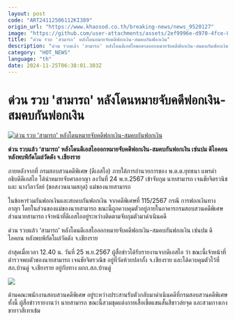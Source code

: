```yaml
---
layout: post
code: "ART24112506112KI389"
origin_url: "https://www.khaosod.co.th/breaking-news/news_9520127"
image: "https://github.com/user-attachments/assets/2ef9996e-d970-4fce-8b97-314b8fce7ddd"
title: "ด่วน รวบ 'สามารถ' หลังโดนหมายจับคดีฟอกเงิน-สมคบกันฟอกเงิน"
description: "ด่วน รวบแล้ว 'สามารถ' หลังโดนดีเอสไอขอศาลออกหมายจับคดีฟอกเงิน-สมคบกันฟอกเงิน เซ่นปม ดิไอคอน หลังพบพิกัดโผล่วัดดัง จ.เชียงราย"
category: "HOT_NEWS"
language: "th"
date: 2024-11-25T06:38:01.303Z
---
```


# ด่วน รวบ 'สามารถ' หลังโดนหมายจับคดีฟอกเงิน-สมคบกันฟอกเงิน

[![ด่วน รวบ 'สามารถ' หลังโดนหมายจับคดีฟอกเงิน-สมคบกันฟอกเงิน](https://www.khaosod.co.th/wpapp/uploads/2024/11/samart-02_0.jpg "ด่วน รวบ 'สามารถ' หลังโดนหมายจับคดีฟอกเงิน-สมคบกันฟอกเงิน")](https://www.khaosod.co.th/wpapp/uploads/2024/11/samart-02_0.jpg)

**ด่วน รวบแล้ว ‘สามารถ’ หลังโดนดีเอสไอออกหมายจับคดีฟอกเงิน-สมคบกันฟอกเงิน เซ่นปม ดิไอคอน หลังพบพิกัดโผล่วัดดัง จ.เชียงราย**

ภายหลังจากที่ กรมสอบสวนคดีพิเศษ (ดีเอสไอ) ภายใต้การอำนวยการของ พ.ต.ต.ยุทธนา แพรดำ อธิบดีดีเอสไอ ได้นำหมายจับศาลอาญา ลงวันที่ 24 พ.ย.2567 เข้าจับกุม นายสามารถ เจนชัยจิตรวนิช และ นางวิลาวัลย์ (ขอสงวนนามสกุล) แม่ของนายสามารถ

ในข้อหาร่วมกันฟอกเงินและสบคบกันฟอกเงิน จากคดีพิเศษที่ 115/2567 กรณี การฟอกเงินทางอาญา โดยในส่วนของแม่ของนายสามารถ ขณะนี้ถูกควบคุมตัวอยู่ภายในอาคารกรมสอบสวนคดีพิเศษ ส่วนนายสามารถ เจ้าหน้าที่ดีเอสไออยู่ระหว่างติดตามจับกุมตัวมาดำเนินคดี

ด่วน รวบแล้ว ‘สามารถ’ หลังโดนดีเอสไอออกหมายจับคดีฟอกเงิน-สมคบกันฟอกเงิน เซ่นปม ดิไอคอน หลังพบพิกัดโผล่วัดดัง จ.เชียงราย

ล่าสุดเมื่อเวลา 12.40 น. วันที่ 25 พ.ย.2567 ผู้สื่อข่าวได้รับรายงานจากดีเอสไอ ว่า ขณะนี้เจ้าหน้าที่ตำรวจพบตัวของนายสามารถ เจนชัยจิตรวณิช อยู่ที่วัดห้วยปลากั้ง จ.เชียงราย และได้ควบคุมตัวไว้ที่ สภ.บ้านดู่ จ.เชียงราย อยู่กับทาง ผกก.สภ.บ้านดู่

[![](https://www.khaosod.co.th/wpapp/uploads/2024/11/25-สามารถ8.jpg)](https://www.khaosod.co.th/wpapp/uploads/2024/11/25-สามารถ8.jpg)

ด้านคณะพนักงานสอบสวนคดีพิเศษ อยู่ระหว่างประสานรับตัวกลับมาดำเนินคดีที่กรมสอบสวนคดีพิเศษ ทั้งนี้ ผู้สื่อข่าวรายงานว่า นายสามารถ ขณะนี้สวมชุดแต่งกายเสื้อเชิ้ตแขนสั้นสีขาวล่ยจุด และสวมกางเกงขายาวสีเทาเข้ม